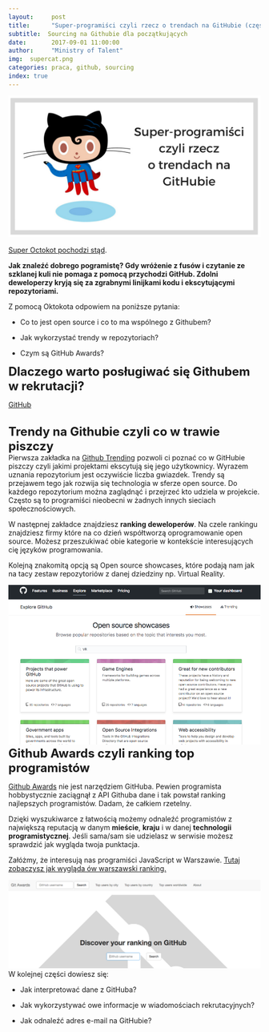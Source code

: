 ```yaml
---
layout:     post
title:      "Super-programiści czyli rzecz o trendach na GitHubie (część 2)"
subtitle:  Sourcing na Githubie dla początkujących
date:       2017-09-01 11:00:00 
author:     "Ministry of Talent"
img:  supercat.png
categories: praca, github, sourcing
index: true
---
```


<img src="/images/supercat.png" class="img-responsive" alt="Picture">
 
<a href="https://octodex.github.com/okal-eltocat" target="_blank"> Super Octokot pochodzi stąd</a>.
 
<b>Jak znaleźć dobrego pogramistę? Gdy wróżenie z fusów i czytanie ze szklanej kuli nie pomaga z pomocą przychodzi GitHub. Zdolni deweloperzy kryją się za zgrabnymi linijkami kodu i ekscytującymi repozytoriami. </b>

Z pomocą Oktokota odpowiem na poniższe pytania:

- Co to jest open source i co to ma wspólnego z Githubem?

- Jak wykorzystać trendy w repozytoriach? 

- Czym są GitHub Awards?





<b><font size="5,5"> Dlaczego warto posługiwać się Githubem w rekrutacji?</font></b>

<a href="https://github.com/" target="_blank">GitHub</a>  

<br>
<b><font size="5,5">Trendy na Githubie czyli co w trawie piszczy</font></b>

<br>
Pierwsza zakładka na <a href="https://github.com/trending" target="_blank">Github Trending</a> pozwoli ci poznać co w GitHubie piszczy czyli jakimi projektami ekscytują się jego użytkownicy. Wyrazem uznania repozytorium jest oczywiście liczba gwiazdek. Trendy są przejawem tego jak rozwija się technologia w sferze open source. Do każdego repozytorium można zaglądnąć i przejrzeć kto udziela w projekcie. Często są to programiści nieobecni w żadnych innych sieciach społecznościowych. 

W następnej zakładce znajdziesz <b>ranking deweloperów</b>. Na czele rankingu znajdziesz firmy które na co dzień współtworzą oprogramowanie open source. Możesz przeszukiwać obie kategorie w kontekście interesujących cię języków programowania.

Kolejną znakomitą opcją są Open source showcases, które podają nam jak na tacy zestaw repozytoriów z danej dziedziny np. Virtual Reality.


<img src="/images/showcases.png" class="img-responsive" alt="Picture">


<br>
<b><font size="5,5">Github Awards czyli ranking top programistów</font></b>


<a href="http://git-awards.com/" target="_blank">Github Awards</a> nie jest narzędziem GitHuba. Pewien programista hobbystycznie zaciągnął z API Githuba dane i tak powstał ranking najlepszych programistów. Dadam, że całkiem rzetelny. 

Dzięki wyszukiwarce z łatwością możemy odnaleźć programistów z największą reputacją w danym <b>mieście</b>, <b>kraju</b> i w danej <b>technologii programistycznej</b>. Jeśli sama/sam sie udzielasz w serwisie możesz sprawdzić jak wygląda twoja punktacja.
 
Załóżmy, że interesują nas programiści JavaScript w Warszawie. <a href="http://git-awards.com/users?utf8=%E2%9C%93&type=city&language=javascript&city=Warszawa" target="_blank">Tutaj zobaczysz jak wygląda ów warszawski ranking.</a>


<img src="/images/ranking.png" class="img-responsive" alt="Picture">

<br>
W kolejnej części dowiesz się:</b>



- Jak interpretować dane z GitHuba?

- Jak wykorzystywać owe informacje w wiadomościach rekrutacyjnych? 

- Jak odnaleźć adres e-mail na GitHubie?

